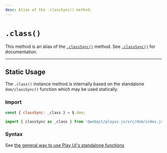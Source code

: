 ```yaml
---
desc: Alias of the .classSync() method.
---
```

# `.class()`

This method is an alias of the [`.classSync()`](../classSync) method. See [`.classSync()`](../classSync) for documentation.

------

## Static Usage

The `.class()` instance method is internally based on the standalone `dom/classSync()` function which may be used statically.

### Import

```js
const { classSync: _class } = $.dom;
```
```js
import { classSync as _class } from '@webqit/playui-js/src/dom/index.js';
```

### Syntax

See [the general way to use Play UI's standalone functions](../../../overview#use-as-descrete-utilities)